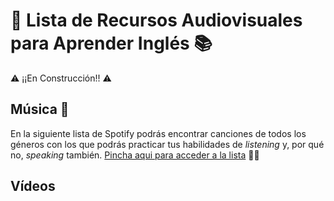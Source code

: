 # 📖 Lista de Recursos Audiovisuales para Aprender Inglés 📚 
⚠️ ¡¡En Construcción!! ⚠️

## Música 🎵
En la siguiente lista de Spotify podrás encontrar canciones de todos los géneros con los que podrás practicar tus habilidades de *listening* y, por qué no, *speaking* también. <a href="https://open.spotify.com/playlist/7gyvu2Pota1vRy2fhJTUxX?si=44381712ded243ee">Pincha aqui para acceder a la lista</a> 🤘🎼

## Vídeos
